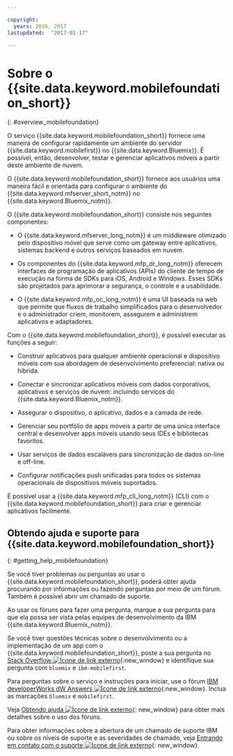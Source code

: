 ```yaml
---

copyright:
  years: 2016, 2017
lastupdated:  "2017-01-17"

---
```


#	Sobre o {{site.data.keyword.mobilefoundation_short}}
{: #overview_mobilefoundation}

O serviço {{site.data.keyword.mobilefoundation_short}} fornece uma maneira de configurar rapidamente um ambiente do servidor {{site.data.keyword.mobilefirst}} no {{site.data.keyword.Bluemix}}. É possível, então, desenvolver, testar e gerenciar
aplicativos móveis a partir deste ambiente de nuvem.

O {{site.data.keyword.mobilefoundation_short}} fornece aos usuários uma maneira
fácil e orientada para configurar o ambiente do {{site.data.keyword.mfserver_short_notm}} <!--in the {{site.data.keyword.containerlong}} -->no {{site.data.keyword.Bluemix_notm}}.

O {{site.data.keyword.mobilefoundation_short}} consiste nos seguintes componentes:

*	O {{site.data.keyword.mfserver_long_notm}} é um middleware otimizado pelo dispositivo móvel que serve como um gateway entre aplicativos, sistemas backend e outros serviços baseados em nuvem.

*	Os componentes do {{site.data.keyword.mfp_dr_long_notm}} oferecem interfaces de programação de aplicativos (APIs) do cliente de tempo de execução na forma de SDKs para iOS, Android e Windows. Esses SDKs são projetados para aprimorar a segurança, o controle e a usabilidade.

*	O {{site.data.keyword.mfp_oc_long_notm}} é uma UI baseada na web que permite que fluxos de trabalho simplificados para o desenvolvedor e o administrador criem, monitorem, assegurem e administrem aplicativos e adaptadores.

Com o {{site.data.keyword.mobilefoundation_short}}, é possível executar as funções a seguir:

*	Construir aplicativos para qualquer ambiente operacional e dispositivo móveis com sua abordagem de desenvolvimento preferencial: nativa ou híbrida.

*	Conectar e sincronizar aplicativos móveis com dados corporativos, aplicativos e serviços de nuvem: incluindo serviços do {{site.data.keyword.Bluemix_notm}}.

*	Assegurar o dispositivo, o aplicativo, dados e a camada de rede.

*	Gerenciar seu portfólio de apps móveis a partir de uma única interface central e desenvolver apps móveis usando seus IDEs e bibliotecas favoritos.

*	Usar serviços de dados escaláveis para sincronização de dados on-line e off-line.

*	Configurar notificações push unificadas para todos os sistemas operacionais de dispositivos móveis suportados.

É possível usar a {{site.data.keyword.mfp_cli_long_notm}} (CLI) com o {{site.data.keyword.mobilefoundation_short}} para criar e gerenciar aplicativos facilmente.

<!--{{site.data.keyword.mobilefoundation_short}} service provisions a container in your space in {{site.data.keyword.Bluemix_notm}}. You can see the details of the container that is created, view the container performance, and access the server logs from your {{site.data.keyword.Bluemix_notm}} dashboard.-->

## Obtendo ajuda e suporte para {{site.data.keyword.mobilefoundation_short}}
{: #getting_help_mobilefoundation}

Se você tiver problemas ou perguntas ao usar o
{{site.data.keyword.mobilefoundation_short}}, poderá obter
ajuda procurando por informações ou fazendo perguntas por meio de
um fórum. Também é possível abrir um chamado de suporte.

Ao usar os fóruns para fazer uma pergunta, marque a sua
pergunta para que ela possa ser vista pelas equipes de
desenvolvimento da IBM {{site.data.keyword.Bluemix_notm}}.

Se você tiver questões técnicas sobre o desenvolvimento ou a implementação de um app com o {{site.data.keyword.mobilefoundation_short}}, poste a sua pergunta no [Stack Overflow ![Ícone de link externo](../../icons/launch-glyph.svg "Ícone de link externo")](http://stackoverflow.com/search?q=ibm-mobilefirst+bluemix "Ícone de link externo"){:new_window} e identifique sua pergunta com `bluemix` e `ibm-mobilefirst`.

Para perguntas sobre o serviço e instruções para iniciar, use o fórum [IBM developerWorks dW Answers ![Ícone de link externo](../../icons/launch-glyph.svg "Ícone de link externo")](https://developer.ibm.com/answers/topics/mobilefirst/?smartspace=bluemix "Ícone de link externo"){:new_window}. Inclua as marcações `bluemix` e `mobilefirst`.

Veja [Obtendo ajuda ![Ícone de link externo](../../icons/launch-glyph.svg "Ícone de link externo")](https://www.{DomainName}/docs/support/index.html#getting-help "Ícone de link externo"){: new_window} para obter mais detalhes sobre o uso dos fóruns.

Para obter informações sobre a abertura de um chamado de suporte IBM ou sobre os níveis de suporte e as severidades de chamado, veja [Entrando em contato com o suporte ![Ícone de link externo](../../icons/launch-glyph.svg "Ícone de link externo")](https://www.{DomainName}/docs/support/index.html#contacting-support "Ícone de link externo"){: new_window}.
